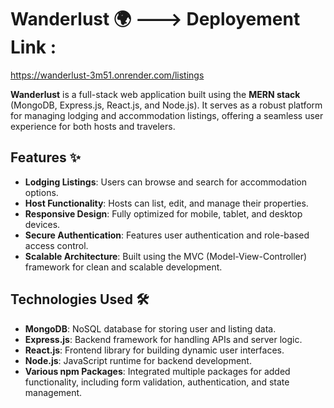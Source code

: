 # Wanderlust 🌍 ---> Deployement Link : 
https://wanderlust-3m51.onrender.com/listings

**Wanderlust** is a full-stack web application built using the **MERN stack** (MongoDB, Express.js, React.js, and Node.js). It serves as a robust platform for managing lodging and accommodation listings, offering a seamless user experience for both hosts and travelers.

## Features ✨

- **Lodging Listings**: Users can browse and search for accommodation options.  
- **Host Functionality**: Hosts can list, edit, and manage their properties.    
- **Responsive Design**: Fully optimized for mobile, tablet, and desktop devices.  
- **Secure Authentication**: Features user authentication and role-based access control.  
- **Scalable Architecture**: Built using the MVC (Model-View-Controller) framework for clean and scalable development.  

## Technologies Used 🛠️

- **MongoDB**: NoSQL database for storing user and listing data.  
- **Express.js**: Backend framework for handling APIs and server logic.  
- **React.js**: Frontend library for building dynamic user interfaces.  
- **Node.js**: JavaScript runtime for backend development.  
- **Various npm Packages**: Integrated multiple packages for added functionality, including form validation, authentication, and state management. 
